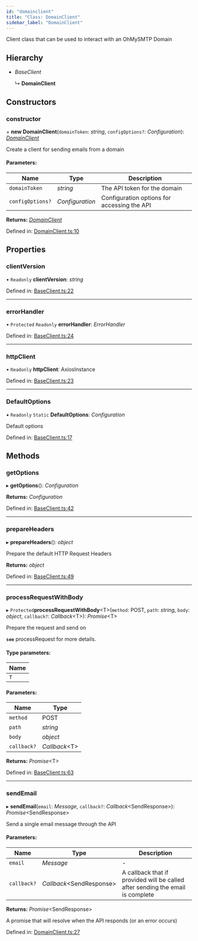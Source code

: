 ```yaml
---
id: "domainclient"
title: "Class: DomainClient"
sidebar_label: "DomainClient"
---
```


Client class that can be used to interact with an OhMySMTP Domain

## Hierarchy

* *BaseClient*

  ↳ **DomainClient**

## Constructors

### constructor

\+ **new DomainClient**(`domainToken`: *string*, `configOptions?`: *Configuration*): [*DomainClient*](domainclient.md)

Create a client for sending emails from a domain

#### Parameters:

Name | Type | Description |
------ | ------ | ------ |
`domainToken` | *string* | The API token for the domain   |
`configOptions?` | *Configuration* | Configuration options for accessing the API    |

**Returns:** [*DomainClient*](domainclient.md)

Defined in: [DomainClient.ts:10](https://github.com/ohmysmtp/ohmysmtp.js/blob/613f020/src/lib/DomainClient.ts#L10)

## Properties

### clientVersion

• `Readonly` **clientVersion**: *string*

Defined in: [BaseClient.ts:22](https://github.com/ohmysmtp/ohmysmtp.js/blob/613f020/src/lib/BaseClient.ts#L22)

___

### errorHandler

• `Protected` `Readonly` **errorHandler**: *ErrorHandler*

Defined in: [BaseClient.ts:24](https://github.com/ohmysmtp/ohmysmtp.js/blob/613f020/src/lib/BaseClient.ts#L24)

___

### httpClient

• `Readonly` **httpClient**: AxiosInstance

Defined in: [BaseClient.ts:23](https://github.com/ohmysmtp/ohmysmtp.js/blob/613f020/src/lib/BaseClient.ts#L23)

___

### DefaultOptions

▪ `Readonly` `Static` **DefaultOptions**: *Configuration*

Default options

Defined in: [BaseClient.ts:17](https://github.com/ohmysmtp/ohmysmtp.js/blob/613f020/src/lib/BaseClient.ts#L17)

## Methods

### getOptions

▸ **getOptions**(): *Configuration*

**Returns:** *Configuration*

Defined in: [BaseClient.ts:42](https://github.com/ohmysmtp/ohmysmtp.js/blob/613f020/src/lib/BaseClient.ts#L42)

___

### prepareHeaders

▸ **prepareHeaders**(): *object*

Prepare the default HTTP Request Headers

**Returns:** *object*

Defined in: [BaseClient.ts:49](https://github.com/ohmysmtp/ohmysmtp.js/blob/613f020/src/lib/BaseClient.ts#L49)

___

### processRequestWithBody

▸ `Protected`**processRequestWithBody**<T\>(`method`: POST, `path`: *string*, `body`: *object*, `callback?`: *Callback*<T\>): *Promise*<T\>

Prepare the request and send on

**`see`** processRequest for more details.

#### Type parameters:

Name |
------ |
`T` |

#### Parameters:

Name | Type |
------ | ------ |
`method` | POST |
`path` | *string* |
`body` | *object* |
`callback?` | *Callback*<T\> |

**Returns:** *Promise*<T\>

Defined in: [BaseClient.ts:63](https://github.com/ohmysmtp/ohmysmtp.js/blob/613f020/src/lib/BaseClient.ts#L63)

___

### sendEmail

▸ **sendEmail**(`email`: *Message*, `callback?`: *Callback*<SendResponse\>): *Promise*<SendResponse\>

Send a single email message through the API

#### Parameters:

Name | Type | Description |
------ | ------ | ------ |
`email` | *Message* | - |
`callback?` | *Callback*<SendResponse\> | A callback that if provided will be called after sending the email is complete   |

**Returns:** *Promise*<SendResponse\>

A promise that will resolve when the API responds (or an error occurs)

Defined in: [DomainClient.ts:27](https://github.com/ohmysmtp/ohmysmtp.js/blob/613f020/src/lib/DomainClient.ts#L27)
